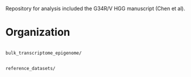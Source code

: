
Repository for analysis included the G34R/V HGG manuscript (Chen et al).

# Organization

```

bulk_transcriptome_epigenome/


reference_datasets/


```
